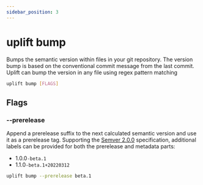 ```yaml
---
sidebar_position: 3
---
```


# uplift bump

Bumps the semantic version within files in your git repository. The version bump is based on the conventional commit message from the last commit. Uplift can bump the version in any file using regex pattern matching

```sh
uplift bump [FLAGS]
```

## Flags

### --prerelease

Append a prerelease suffix to the next calculated semantic version and use it as a prerelease tag. Supporting the [Semver 2.0.0](https://semver.org/) specification, additional labels can be provided for both the prerelease and metadata parts:

- 1.0.0`-beta.1`
- 1.1.0`-beta.1+20220312`

```sh
uplift bump --prerelease beta.1
```
